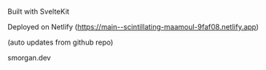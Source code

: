 Built with SvelteKit

Deployed on Netlify (https://main--scintillating-maamoul-9faf08.netlify.app)

(auto updates from github repo)

smorgan.dev
